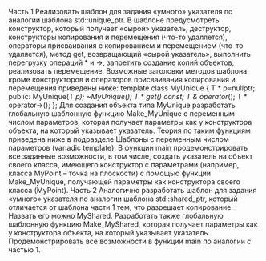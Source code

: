 Часть 1
Реализовать шаблон для задания «умного» указателя по аналогии шаблона
std::unique_ptr. В шаблоне предусмотреть конструктор, который получает «сырой»
указатель, деструктор, конструкторы копирования и перемещения (что-то удаляется),
операторы присваивания с копированием и перемещением (что-то удаляется), метод get,
возвращающий «сырой указатель», выполнить перегрузку операций * и ->, запретить
создание копий объектов, реализовать перемещение. Возможные заголовки методов
шаблона кроме конструкторов и операторов присваивания копирования и перемещения
приведены ниже:
template<class T>
class MyUnique
{
 T * p=nullptr;
public:
 MyUnique(T *p);
 ~MyUnique();
 T * get() const;
 T & operator*();
 T * operator->();
};
Для создания объекта типа MyUnique разработать глобальную шаблонную функцию
Make_MyUnique с переменным числом параметров, которая получает параметры как у
конструктора объекта, на который указывает указатель. Теория по таким функциям
приведена ниже в подразделе Шаблоны с переменным числом параметров (variadic
template).
В функции main продемонстрировать все заданные возможности, в том числе,
создать указатель на объект своего класса, имеющего конструктор с параметрами
(например, класса MyPoint – точка на плоскости) c помощью функции Make_MyUnique,
получающей параметры как конструктора своего класса (MyPoint).
Часть 2
Аналогично разработать шаблон для задания «умного» указателя по аналогии
шаблона std::shared_ptr, который отличается от шаблона части 1 тем, что разрешает
копирование. Назвать его можно MyShared. Разработать также глобальную шаблонную
функцию Make_MyShared, которая получает параметры как у конструктора объекта, на
который указывает указатель. Продемонстрировать все возможности в функции main по
аналогии с частью 1.

